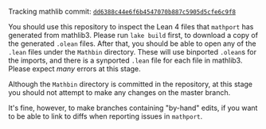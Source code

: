 Tracking mathlib commit: [`dd6388c44e6f6b4547070b887c5905d5cfe6c9f8`](https://github.com/leanprover-community/mathlib/commit/dd6388c44e6f6b4547070b887c5905d5cfe6c9f8)

You should use this repository to inspect the Lean 4 files that `mathport` has generated from mathlib3.
Please run `lake build` first, to download a copy of the generated `.olean` files.
After that, you should be able to open any of the `.lean` files under the `Mathbin` directory.
These will use binported `.olean`s for the imports, and there is a synported `.lean` file for each file in mathlib3.
Please expect *many* errors at this stage.

Although the `Mathbin` directory is committed in the repository,
at this stage you should not attempt to make any changes on the master branch.

It's fine, however, to make branches containing "by-hand" edits,
if you want to be able to link to diffs when reporting issues in `mathport`.
